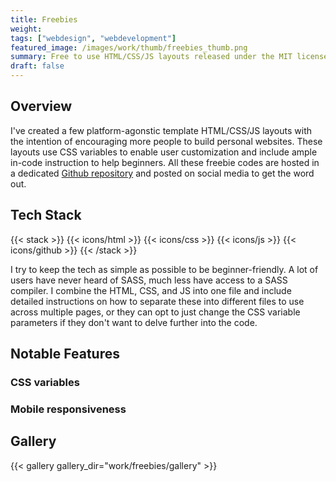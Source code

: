 ```yaml
---
title: Freebies
weight: 
tags: ["webdesign", "webdevelopment"]
featured_image: /images/work/thumb/freebies_thumb.png
summary: Free to use HTML/CSS/JS layouts released under the MIT license for everyone. Each one is optimized for mobile-friendliness and includes in-code instructions.
draft: false
---
```


## Overview
I've created a few platform-agonstic template HTML/CSS/JS layouts with the intention of encouraging more people to build personal websites. These layouts use CSS variables to enable user customization and include ample in-code instruction to help beginners. All these freebie codes are hosted in a dedicated [Github repository](https://github.com/js044/freebies) and posted on social media to get the word out.

## Tech Stack

{{< stack >}}
{{< icons/html >}} {{< icons/css >}} {{< icons/js >}} {{< icons/github >}} 
{{< /stack >}}

I try to keep the tech as simple as possible to be beginner-friendly. A lot of users have never heard of SASS, much less have access to a SASS compiler. I combine the HTML, CSS, and JS into one file and include detailed instructions on how to separate these into different files to use across multiple pages, or they can opt to just change the CSS variable parameters if they don't want to delve further into the code. 


## Notable Features
### CSS variables

### Mobile responsiveness

## Gallery

{{< gallery gallery_dir="work/freebies/gallery" >}}